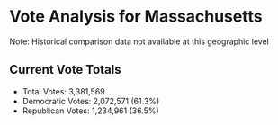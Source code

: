 # Vote Analysis for Massachusetts

Note: Historical comparison data not available at this geographic level

## Current Vote Totals

* Total Votes: 3,381,569
* Democratic Votes: 2,072,571 (61.3%)
* Republican Votes: 1,234,961 (36.5%)
